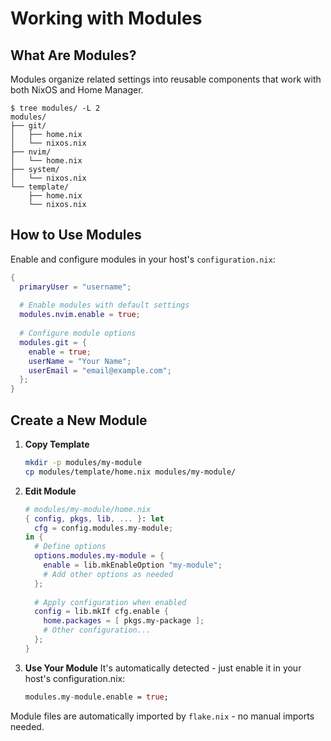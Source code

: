 # Working with Modules

## What Are Modules?

Modules organize related settings into reusable components that work with both NixOS and Home Manager.

```
$ tree modules/ -L 2
modules/
├── git/
│   ├── home.nix
│   └── nixos.nix
├── nvim/
│   └── home.nix
├── system/
│   └── nixos.nix
└── template/
    ├── home.nix
    └── nixos.nix
```

## How to Use Modules

Enable and configure modules in your host's `configuration.nix`:

```nix
{
  primaryUser = "username";
  
  # Enable modules with default settings
  modules.nvim.enable = true;
  
  # Configure module options
  modules.git = {
    enable = true;
    userName = "Your Name";
    userEmail = "email@example.com";
  };
}
```

## Create a New Module

1. **Copy Template**
   ```bash
   mkdir -p modules/my-module
   cp modules/template/home.nix modules/my-module/
   ```

2. **Edit Module**
   ```nix
   # modules/my-module/home.nix
   { config, pkgs, lib, ... }: let
     cfg = config.modules.my-module;
   in {
     # Define options
     options.modules.my-module = {
       enable = lib.mkEnableOption "my-module";
       # Add other options as needed
     };
     
     # Apply configuration when enabled
     config = lib.mkIf cfg.enable {
       home.packages = [ pkgs.my-package ];
       # Other configuration...
     };
   }
   ```

3. **Use Your Module**
   It's automatically detected - just enable it in your host's configuration.nix:
   ```nix
   modules.my-module.enable = true;
   ```

Module files are automatically imported by `flake.nix` - no manual imports needed.
